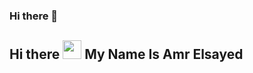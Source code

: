 ### Hi there 👋

## Hi there <img src="https://raw.githubusercontent.com/MartinHeinz/MartinHeinz/master/wave.gif" width="30px"> My Name Is Amr Elsayed





